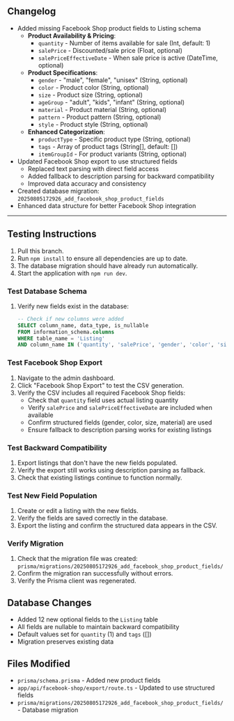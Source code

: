## Changelog

- Added missing Facebook Shop product fields to Listing schema
  - **Product Availability & Pricing**:
    - `quantity` - Number of items available for sale (Int, default: 1)
    - `salePrice` - Discounted/sale price (Float, optional)
    - `salePriceEffectiveDate` - When sale price is active (DateTime, optional)
  - **Product Specifications**:
    - `gender` - "male", "female", "unisex" (String, optional)
    - `color` - Product color (String, optional)
    - `size` - Product size (String, optional)
    - `ageGroup` - "adult", "kids", "infant" (String, optional)
    - `material` - Product material (String, optional)
    - `pattern` - Product pattern (String, optional)
    - `style` - Product style (String, optional)
  - **Enhanced Categorization**:
    - `productType` - Specific product type (String, optional)
    - `tags` - Array of product tags (String[], default: [])
    - `itemGroupId` - For product variants (String, optional)
- Updated Facebook Shop export to use structured fields
  - Replaced text parsing with direct field access
  - Added fallback to description parsing for backward compatibility
  - Improved data accuracy and consistency
- Created database migration: `20250805172926_add_facebook_shop_product_fields`
- Enhanced data structure for better Facebook Shop integration

---

## Testing Instructions

1. Pull this branch.
2. Run `npm install` to ensure all dependencies are up to date.
3. The database migration should have already run automatically.
4. Start the application with `npm run dev`.

### Test Database Schema
1. Verify new fields exist in the database:
   ```sql
   -- Check if new columns were added
   SELECT column_name, data_type, is_nullable 
   FROM information_schema.columns 
   WHERE table_name = 'Listing' 
   AND column_name IN ('quantity', 'salePrice', 'gender', 'color', 'size', 'material', 'tags');
   ```

### Test Facebook Shop Export
1. Navigate to the admin dashboard.
2. Click "Facebook Shop Export" to test the CSV generation.
3. Verify the CSV includes all required Facebook Shop fields:
   - Check that `quantity` field uses actual listing quantity
   - Verify `salePrice` and `salePriceEffectiveDate` are included when available
   - Confirm structured fields (gender, color, size, material) are used
   - Ensure fallback to description parsing works for existing listings

### Test Backward Compatibility
1. Export listings that don't have the new fields populated.
2. Verify the export still works using description parsing as fallback.
3. Check that existing listings continue to function normally.

### Test New Field Population
1. Create or edit a listing with the new fields.
2. Verify the fields are saved correctly in the database.
3. Export the listing and confirm the structured data appears in the CSV.

### Verify Migration
1. Check that the migration file was created: `prisma/migrations/20250805172926_add_facebook_shop_product_fields/`
2. Confirm the migration ran successfully without errors.
3. Verify the Prisma client was regenerated.

## Database Changes
- Added 12 new optional fields to the `Listing` table
- All fields are nullable to maintain backward compatibility
- Default values set for `quantity` (1) and `tags` ([])
- Migration preserves existing data

## Files Modified
- `prisma/schema.prisma` - Added new product fields
- `app/api/facebook-shop/export/route.ts` - Updated to use structured fields
- `prisma/migrations/20250805172926_add_facebook_shop_product_fields/` - Database migration 